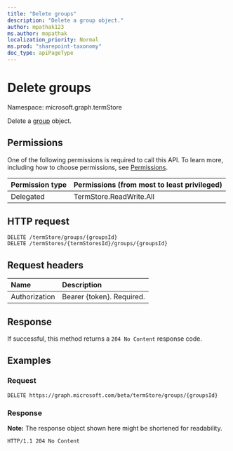 ```yaml
---
title: "Delete groups"
description: "Delete a group object."
author: mpathak123
ms.author: mopathak
localization_priority: Normal
ms.prod: "sharepoint-taxonomy"
doc_type: apiPageType
---
```


# Delete groups
Namespace: microsoft.graph.termStore

Delete a [group](../resources/termstore-group.md) object.

## Permissions
One of the following permissions is required to call this API. To learn more, including how to choose permissions, see [Permissions](/concepts/permissions-reference.md).

|Permission type|Permissions (from most to least privileged)|
|:---|:---|
|Delegated | TermStore.ReadWrite.All |

## HTTP request

<!-- {
  "blockType": "ignored"
}
-->
``` http
DELETE /termStore/groups/{groupsId}
DELETE /termStores/{termStoresId}/groups/{groupsId}
```

## Request headers
|Name|Description|
|:---|:---|
|Authorization|Bearer {token}. Required.|

## Response

If successful, this method returns a `204 No Content` response code.

## Examples

### Request
<!-- {
  "blockType": "request",
  "name": "delete_groups_from_store"
}
-->
``` http
DELETE https://graph.microsoft.com/beta/termStore/groups/{groupsId}
```


### Response
**Note:** The response object shown here might be shortened for readability.
<!-- {
  "blockType": "response",
  "truncated": true
}
-->
``` http
HTTP/1.1 204 No Content
```

[microsoft.graph.termStore.group]: ../resources/termstore-group.md
[microsoft.graph.termStore.store]: ../resources/termstore-store.md
[microsoft.graph.termStore.set]: ../resources/termstore-set.md

<!--
{
  "type": "#page.annotation",
  "description": "Delete a termGroup entity in termStore",
  "keywords": "term,termStore",
  "section": "documentation",
  "tocPath": "termStore/Delete termGroup",
  "suppressions": [
  ]
}
-->
